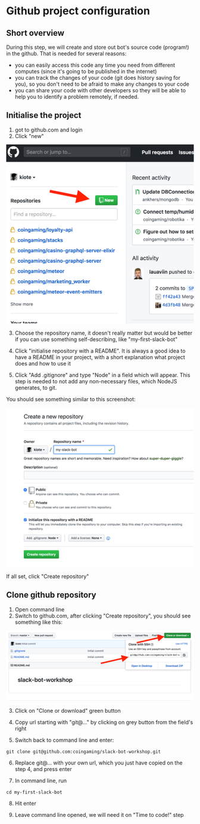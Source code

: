 # Github project configuration

## Short overview

During this step, we will create and store out bot's source code \(program!\) in the github. That is needed for several reasons: 

* you can easily access this code any time you need from different computes \(since it's going to be published in the internet\)
* you can track the changes of your code \(git does history saving for you\), so you don't need to be afraid to make any changes to your code
* you can share your code with other developers so they will be able to help you to identify a problem remotely, if needed.

## Initialise the project

1. got to github.com and login
2. Click "new" 

![](.gitbook/assets/screenshot-2019-03-22-at-11.53.47.png)

3. Choose the repository name, it doesn't really matter but would be better if you can use something self-describing, like "my-first-slack-bot"

4. Click "initialise repository with a README". It is always a good idea to have a README in your project, with a short explanation what project does and how to use it

5. Click "Add .gitignore" and type "Node" in a field which will appear. This step is needed to not add any non-necessary files, which NodeJS generates, to git.

You should see something similar to this screenshot:

![](.gitbook/assets/screenshot-2019-03-22-at-11.58.32.png)

If all set, click "Create repository"

## Clone github repository

1. Open command line
2. Switch to github.com, after clicking "Create repository", you should see something like this:

![](.gitbook/assets/screenshot-2019-03-22-at-15.53.46.png)

3. Click on "Clone or download" green button

4. Copy url starting with "git@..." by clicking on grey button from the field's right

5. Switch back to command line and enter:

```text
git clone git@github.com:coingaming/slack-bot-workshop.git
```

6. Replace git@... with your own url, which you just have copied on the step 4, and press enter

7. In command line, run 

```text
cd my-first-slack-bot
```

8. Hit enter

9. Leave command line opened, we will need it on "Time to code!" step

